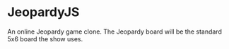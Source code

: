 # JeopardyJS

An online Jeopardy game clone. The Jeopardy board will be the standard 5x6 board the show uses.
